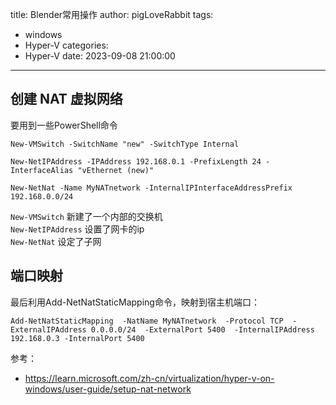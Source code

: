 title: Blender常用操作
author: pigLoveRabbit
tags:
  - windows
  - Hyper-V
categories:
  - Hyper-V
date: 2023-09-08 21:00:00
---
## 创建 NAT 虚拟网络

要用到一些PowerShell命令  
```
New-VMSwitch -SwitchName "new" -SwitchType Internal

New-NetIPAddress -IPAddress 192.168.0.1 -PrefixLength 24 -InterfaceAlias "vEthernet (new)"

New-NetNat -Name MyNATnetwork -InternalIPInterfaceAddressPrefix 192.168.0.0/24
```

`New-VMSwitch`  新建了一个内部的交换机  
`New-NetIPAddress` 设置了网卡的ip  
`New-NetNat` 设定了子网


## 端口映射
最后利用Add-NetNatStaticMapping命令，映射到宿主机端口：
```
Add-NetNatStaticMapping  -NatName MyNATnetwork  -Protocol TCP  -ExternalIPAddress 0.0.0.0/24  -ExternalPort 5400  -InternalIPAddress 192.168.0.3 -InternalPort 5400
```


参考：
* https://learn.microsoft.com/zh-cn/virtualization/hyper-v-on-windows/user-guide/setup-nat-network